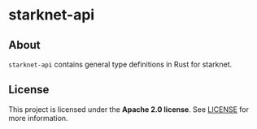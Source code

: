 # starknet-api

## About

`starknet-api` contains general type definitions in Rust for starknet.

## License

This project is licensed under the **Apache 2.0 license**.
See [LICENSE](LICENSE) for more information.